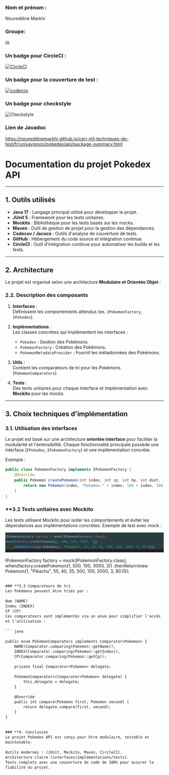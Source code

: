 ### Nom et prénom : 
Noureddine Markhi 
### Groupe: 
IA
### Un badge pour CircleCI :
[![CircleCI](https://dl.circleci.com/status-badge/img/circleci/EhXjGu6NS4af4Q4T46kqk4/JDLGy8q4t2ehBvrgtSPBth/tree/main.svg?style=svg)](https://dl.circleci.com/status-badge/redirect/circleci/EhXjGu6NS4af4Q4T46kqk4/JDLGy8q4t2ehBvrgtSPBth/tree/main)
### Un badge pour la couverture de test :


[![codecov](https://codecov.io/gh/NoureddineMarkhi/ceri-m1-techniques-de-test/branch/main/graph/badge.svg?token=9a7ecc3b-0d99-4362-bb0c-9a4e26afe8a8)](https://codecov.io/gh/NoureddineMarkhi/ceri-m1-techniques-de-test)


### Un badge pour checkstyle
![Checkstyle](https://github.com/NoureddineMarkhi/ceri-m1-techniques-de-test/actions/workflows/checkstyle.yml/badge.svg)
### Lien de Javadoc
https://noureddinemarkhi.github.io/ceri-m1-techniques-de-test/fr/univavignon/pokedex/api/package-summary.html
# Documentation du projet **Pokedex API**

---

## **1. Outils utilisés**

- **Java 17** : Langage principal utilisé pour développer le projet.
- **JUnit 5** : Framework pour les tests unitaires.
- **Mockito** : Bibliothèque pour les tests basés sur les mocks.
- **Maven** : Outil de gestion de projet pour la gestion des dépendances.
- **Codecov / Jacoco** : Outils d'analyse de couverture de tests.
- **GitHub** : Hébergement du code source et intégration continue.
- **CircleCI** : Outil d'intégration continue pour automatiser les builds et les tests.

---

## **2. Architecture**

Le projet est organisé selon une architecture **Modulaire et Orientée Objet** :


### **2.2. Description des composants**

1. **Interfaces** :  
   Définissent les comportements attendus (ex. `IPokemonFactory`, `IPokedex`).

2. **Implémentations** :  
   Les classes concrètes qui implémentent les interfaces :
    - `Pokedex` : Gestion des Pokémons.
    - `PokemonFactory` : Création des Pokémons.
    - `PokemonMetadataProvider` : Fournit les métadonnées des Pokémons.

3. **Utils** :  
   Contient les comparateurs de tri pour les Pokémons (`PokemonComparators`).

4. **Tests** :  
   Des tests unitaires pour chaque interface et implémentation avec **Mockito** pour les mocks.

---

## **3. Choix techniques d'implémentation**

### **3.1. Utilisation des interfaces**
Le projet est basé sur une architecture **orientée interface** pour faciliter la modularité et l'extensibilité. Chaque fonctionnalité principale possède une interface (`IPokedex`, `IPokemonFactory`) et une implémentation concrète.

Exemple :
```java
public class PokemonFactory implements IPokemonFactory {
    @Override
    public Pokemon createPokemon(int index, int cp, int hp, int dust, int candy) {
        return new Pokemon(index, "Pokemon-" + index, 100 + index, 100 + index, 100 + index, cp, hp, dust, candy, 0.0);
    }
}
```

### **3.2 Tests unitaires avec Mockito
Les tests utilisent Mockito pour isoler les comportements et éviter les dépendances aux implémentations concrètes.
Exemple de test avec mock :

![img.png](img.png)

IPokemonFactory factory = mock(IPokemonFactory.class);
when(factory.createPokemon(1, 500, 100, 3000, 3))
    .thenReturn(new Pokemon(1, "Pikachu", 55, 40, 35, 500, 100, 3000, 3, 80.0));

```

### **3.3 Comparateurs de tri
Les Pokémons peuvent être triés par :

Nom (NAME)
Index (INDEX)
CP (CP)
Ces comparateurs sont implémentés via un enum pour simplifier l'accès et l'utilisation :

``` java

public enum PokemonComparators implements Comparator<Pokemon> {
    NAME(Comparator.comparing(Pokemon::getName)),
    INDEX(Comparator.comparing(Pokemon::getIndex)),
    CP(Comparator.comparing(Pokemon::getCp));

    private final Comparator<Pokemon> delegate;

    PokemonComparators(Comparator<Pokemon> delegate) {
        this.delegate = delegate;
    }

    @Override
    public int compare(Pokemon first, Pokemon second) {
        return delegate.compare(first, second);
    }
}


### **4. Conclusion
Le projet Pokedex API est conçu pour être modulaire, testable et maintenable.

Outils modernes : (JUnit, Mockito, Maven, CircleCI).
Architecture claire (interfaces/implémentations/tests).
Tests complets avec une couverture de code de 100% pour assurer la fiabilité du projet.